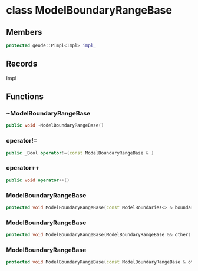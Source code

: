 # class ModelBoundaryRangeBase


## Members

```cpp
protected geode::PImpl<Impl> impl_
```



## Records

Impl



## Functions

### ~ModelBoundaryRangeBase

```cpp
public void ~ModelBoundaryRangeBase()
```


### operator!=

```cpp
public _Bool operator!=(const ModelBoundaryRangeBase & )
```


### operator++

```cpp
public void operator++()
```


### ModelBoundaryRangeBase

```cpp
protected void ModelBoundaryRangeBase(const ModelBoundaries<> & boundaries)
```


### ModelBoundaryRangeBase

```cpp
protected void ModelBoundaryRangeBase(ModelBoundaryRangeBase && other)
```


### ModelBoundaryRangeBase

```cpp
protected void ModelBoundaryRangeBase(const ModelBoundaryRangeBase & other)
```




